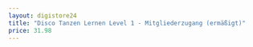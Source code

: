 ```yaml
---
layout: digistore24
title: "Disco Tanzen Lernen Level 1 - Mitgliederzugang (ermäßigt)"
price: 31.98
---
```

